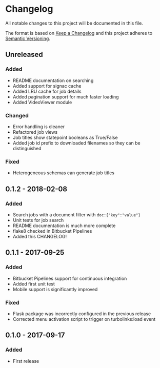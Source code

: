 # Changelog
All notable changes to this project will be documented in this file.

The format is based on [Keep a Changelog](http://keepachangelog.com/en/1.0.0/)
and this project adheres to [Semantic Versioning](http://semver.org/spec/v2.0.0.html).

## Unreleased
### Added
- README documentation on searching
- Added support for signac cache
- Added LRU cache for job details
- Added pagination support for much faster loading
- Added VideoViewer module

### Changed
- Error handling is cleaner
- Refactored job views
- Job titles show statepoint booleans as True/False
- Added job id prefix to downloaded filenames so they can be distinguished

### Fixed
- Heterogeneous schemas can generate job titles

## 0.1.2 - 2018-02-08
### Added
- Search jobs with a document filter with `doc:{"key":"value"}`
- Unit tests for job search
- README documentation is much more complete
- flake8 checked in Bitbucket Pipelines
- Added this CHANGELOG!

## 0.1.1 - 2017-09-25
### Added
- Bitbucket Pipelines support for continuous integration
- Added first unit test
- Mobile support is significantly improved

### Fixed
- Flask package was incorrectly configured in the previous release
- Corrected menu activation script to trigger on turbolinks:load event

## 0.1.0 - 2017-09-17
### Added
- First release

